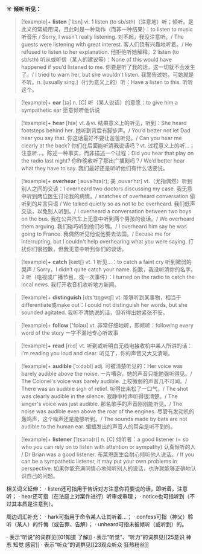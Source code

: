 ☀ <span class="category">**倾听 听见：**</span>
>[!example]+ <span class="vocabulary">**listen**</span> ['lɪsn] 
> <span class="definition">vi. 1 listen (to sb/sth)（注意地）听；倾听。是此义的常规用词，且此时是一种动作（而非一种结果）：</span>to listen to music 听音乐 / Sorry, I wasn’t really listening. 对不起，我没注意听。/ The guests were listening with great interest. 客人们饶有兴趣地听着。/ He refused to listen to her explanation. 他拒绝听她解释。<span class="definition">2 listen (to sb/sth) 听从或听信（某人的建议等）：</span>None of this would have happened if you’d listened to me. 你要是听了我的话，这一切就不会发生了。/ I tried to warn her, but she wouldn’t listen. 我警告过她，可她就是不听。<span class="definition">n. [usually sing.]（行为意义上的）听：</span>Have a listen to this. 听听这个。

>[!example]+ <span class="vocabulary">**ear**</span> [ɪə] 
> <span class="definition">n. [C] 听（某人说话）的意愿：</span>to give him a sympathetic ear 愿意倾听他诉说

>[!example]+ <span class="vocabulary">**hear**</span> [hɪə] 
> <span class="definition">vt.＆vi. 结果意义上的听见，听到：</span>She heard footsteps behind her. 她听到背后有脚步声。/ You’d better not let Dad hear you say that. 你这话最好不要让爸爸听见。/ Can you hear me clearly at the back? 你们在后面能听清我说话吗？<span class="definition">vt. 过程意义上的听…；注意听…。陈述一种事实，而非描述一个过程：</span>Did you hear that play on the radio last night? 你昨晚收听了那出广播剧吗？/ We’d better hear what they have to say. 我们最好还是听听他们有什么话要说。
           
>[!example]+ <span class="vocabulary">**overhear**</span> [ˌəʊvəˈhɪə(r); 美 ˌoʊvərˈhɪr]
> <span class="definition">vt.（尤指偶然）听到别人之间的交谈：</span>I overheard two doctors discussing my case. 我无意中听到两位医生讨论我的病情。/ snatches of overheard conversation 偷听到的片言只语 / We talked quietly so as not to be overheard. 我们低声交谈，以免别人听到。/ I overheard a conversation between two boys on the bus. 我在公共汽车上无意中听到两个男孩的谈话。/ We overheard them arguing. 我们碰巧听到他们吵嘴。/ I overheard him say he was going to France. 我偶然听见他说他要去法国。/ Excuse me for interrupting, but I couldn't help overhearing what you were saying. 打扰你们很抱歉，但我无意中听到你们的谈话。

>[!example]+ <span class="vocabulary">**catch**</span> [kætʃ] 
> <span class="definition">vt. 1 听见…：</span>to catch a faint cry 听到微弱的哭声 / Sorry，I didn’t quite catch your name. 抱歉，我没听清你的名字。<span class="definition">2 听（电视或广播节目，或一次事件）：</span>I turned on the radio to catch the local news. 我打开收音机收听地方新闻。

>[!example]+ <span class="vocabulary">**distinguish**</span> [dɪs'tɪŋɡwɪʃ] 
> <span class="definition">vt. 能够听到某事物，相当于differentiate或make out：</span>I could not distinguish her words, but she sounded agitated. 我听不清她说的话，但听得出她紧张不安。

>[!example]+ <span class="vocabulary">**follow**</span> ['fɒləʊ] 
> <span class="definition">vt. 非常仔细地听，即倾听：</span>following every word of the story 一字不漏地专心听故事 

>[!example]+ <span class="vocabulary">**read**</span> [ri:d] 
> <span class="definition">vt. 听到或听明白无线电接收机中某人所讲的话：</span>I’m reading you loud and clear. 听见了，你的声音又大又清晰。
           
>[!example]+ <span class="vocabulary">**audible**</span> [ˈɔ:dəbl]
> <span class="definition">adj. 可被清楚听见的：</span>Her voice was barely audible above the noise. 一片嘈杂，她的声音只能勉强听得见。/ The Colonel's voice was barely audible. 上校微弱的声音几不可闻。/ There was an audible sigh of relief. 听得出来松了一口气。/ The shot was clearly audible in the silence. 寂静中枪声听得很清楚。/ The singer's voice was just audible. 那名歌手的声音刚刚能听见。/ The noise was audible even above the roar of the engines. 尽管有发动机的轰鸣声，这个噪声还是能够听到。/ The sounds made by bats are not audible to the human ear. 蝙蝠发出的声音人的耳朵是听不到的。
           
>[!example]+ <span class="vocabulary">**listener**</span> [ˈlɪsənə(r)]
> <span class="definition">n. [C] 倾听者：</span>a good listener (= sb who you can rely on to listen with attention or sympathy) 认真倾听的人 / Dr Brian was a good listener. 布莱恩医生会耐心倾听他人说话。/ If you can be a sympathetic listener, it may put your own problems in perspective. 如果你能充满同情心地倾听别人的说话，也许就能够正确地认识自己的问题。

相关词义延伸：
· listen还可指用于告诉对方注意你将要说的话，即听着，注意听；
· hear还可指（在法庭上对案件进行）听审或审理；
· notice也可指听到（不过其本质是注意到）。

周边词汇补充：
· hark可指用于命令某人让其听着…；
· confess可指（神父）聆听（某人）的忏悔（或告罪、告解）；
· unheard可指未被倾听（或听到）的。

· 表示“听说”的词群见[[01知道 了解]]
· 表示“听觉”、“听力”的词群见[[25意识 神志 知觉 感官]]
· 表示“听众”的词群见[[23观众听众 狂热粉丝]]
